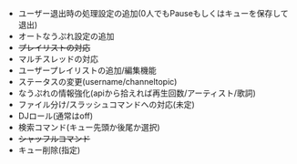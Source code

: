 - ユーザー退出時の処理設定の追加(0人でもPauseもしくはキューを保存して退出)  
- オートなうぷれ設定の追加  
- ~~プレイリストの対応~~
- マルチスレッドの対応  
- ユーザープレイリストの追加/編集機能  
- ステータスの変更(username/channeltopic)  
- なうぷれの情報強化(apiから拾えれば再生回数/アーティスト/歌詞)  
- ファイル分け/スラッシュコマンドへの対応(未定)  
- DJロール(通常はoff)  
- 検索コマンド(キュー先頭か後尾か選択)
- ~~シャッフルコマンド~~
- キュー削除(指定)
